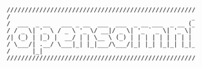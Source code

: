 <pre>
        //////////////////////////////////////////////////////////////////////
        /                                                  _                 /
        /  ___  _ __   ___ _ __  ___  ___  _ __ ___  _ __ (_)_   _ _ __ ___  /
        / / _ \| '_ \ / _ \ '_ \/ __|/ _ \| '_ ` _ \| '_ \| | | | | '_ ` _ \ /
        /| (_) | |_) |  __/ | | \__ \ (_) | | | | | | | | | | |_| | | | | | |/
        / \___/| .__/ \___|_| |_|___/\___/|_| |_| |_|_| |_|_|\__,_|_| |_| |_|/
        /      |_|                                                           /
        //////////////////////////////////////////////////////////////////////
</pre>
